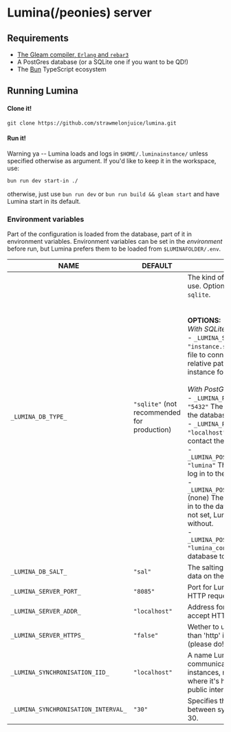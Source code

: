 # Lumina(/peonies) server

## Requirements
- [The Gleam compiler, `Erlang` and `rebar3`](https://gleam.run/getting-started/installing/)
- A PostGres database (or a SQLite one if you want to be QD!)
- The [Bun](https://bun.sh/) TypeScript ecosystem

## Running Lumina

#### Clone it!

```shell
git clone https://github.com/strawmelonjuice/lumina.git
```

#### Run it!

Warning ya -- Lumina loads and logs in `$HOME/.luminainstance/` unless specified otherwise as argument. If you'd like to keep it in the
workspace, use:

```bash
bun run dev start-in ./
```

otherwise, just use `bun run dev` or `bun run build && gleam start` and have Lumina start in its default.


### Environment variables

Part of the configuration is loaded from the database, part of it in environment variables.
Environment variables can be set in the _environment_ before run, but Lumina prefers them to be loaded from `$LUMINAFOLDER/.env`.

| NAME                                | DEFAULT                                     | FOR                                                          |
| ----------------------------------- | ------------------------------------------- | ------------------------------------------------------------ |
| `_LUMINA_DB_TYPE_`                  | `"sqlite"` (not recommended for production) | The kind of database to use. Options are `postgres` or `sqlite`.<br /><br /><br />**OPTIONS:**<br />_With SQLite:_<br />- `_LUMINA_SQLITE_FILE_`    `"instance.sqlite"`    SQLite file to connect to. Always a relative path from the instance folder.<br /><br />_With PostGres DB:_<br />- `_LUMINA_POSTGRES_PORT_`  `"5432"`  The port to contact the database on. <br>- `_LUMINA_POSTGRES_HOST_`    `"localhost"`    The address to contact the database on.<br>- `_LUMINA_POSTGRES_USERNAME_`    `"lumina"`    The username to log in to the database with.<br>- `_LUMINA_POSTGRES_PASSWORD_`    (none)    The password to log in to the database with. If not set, Lumina will try without.<br>- `_LUMINA_POSTGRES_DATABASE_` `"lumina_config"` The database to use. <br> |
| `_LUMINA_DB_SALT_`                  | `"sal"`                                     | The salting to use for some data on the database.            |
| `_LUMINA_SERVER_PORT_`              | `"8085"`                                    | Port for Lumina to accept HTTP requests on.                  |
| `_LUMINA_SERVER_ADDR_`              | `"localhost"`                               | Address for Lumina to accept HTTP requests on.               |
| `_LUMINA_SERVER_HTTPS_`             | `"false"`                                   | Wether to use 'https' rather than 'http' in links, etc. (please do!) |
| `_LUMINA_SYNCHRONISATION_IID_`      | `"localhost"`                               | A name Lumina uses when communicating with other instances, must be equal to where it's http is facing the public internet |
| `_LUMINA_SYNCHRONISATION_INTERVAL_` | `"30"`                                      | Specifies the interval between syncs. Minimum is 30.         |

